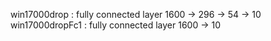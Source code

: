 win17000drop : fully connected layer 1600 -> 296 -> 54 -> 10
win17000dropFc1 : fully connected layer 1600 -> 10
